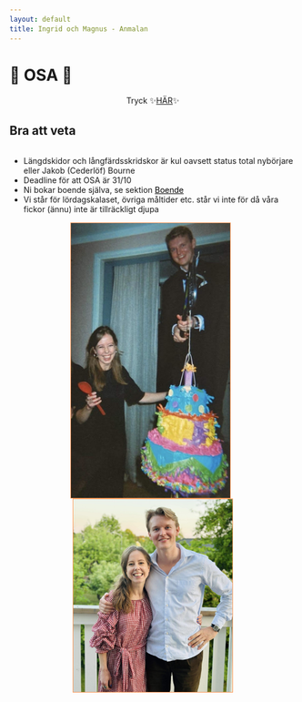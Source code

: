 ```yaml
---
layout: default
title: Ingrid och Magnus - Anmalan
---
```


<h1> 🎊 OSA 🎊 </h1>

<div style="text-align:center; padding:1px"> Tryck ✨<a target="_blank" href="https://docs.google.com/forms/d/e/1FAIpQLScMqCB3ZLbIoSALHixe6yPg6gWMIBRdzEmGZ4ZQRpRTduqffg/viewform?usp=sf_link">HÄR</a>✨
</div>

<h2> Bra att veta </h2>

<div id="container" style="padding:1px">

<ul> 
<li> Längdskidor och långfärdsskridskor är kul oavsett status total nybörjare eller Jakob (Cederlöf) Bourne </li>
<li> Deadline för att OSA är 31/10</li>
<li> Ni bokar boende själva, se sektion <a style="color:black" href="/boende">Boende</a> </li>
<li> Vi står för lördagskalaset, övriga måltider etc. står vi inte för då våra fickor (ännu) inte är tillräckligt djupa </li>
</ul>
</div>

<div style="text-align: center;">
  <img src="./images/ingridmagnus1_2.jpg" alt="Ingrid och Magnus Photo"
       style="width:20em; margin-right: 9px; vertical-align: middle; border: 1px solid #ff9c5b;">
  <img src="./images/ingridmagnus2.jpg" alt="Ingrid och Magnus Photo"
       style="width:20em; vertical-align: middle; border: 1px solid #ff9c5b;">
</div>
